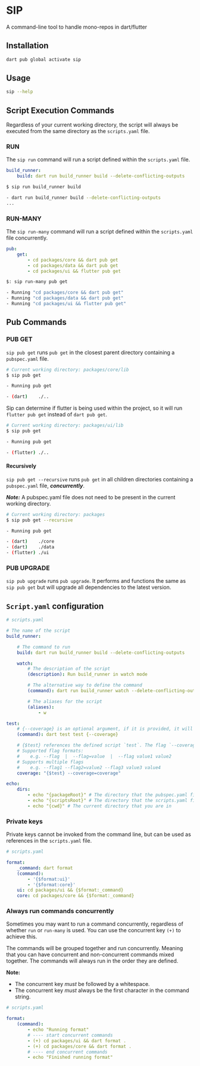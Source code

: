 # SIP

A command-line tool to handle mono-repos in dart/flutter

## Installation

```bash
dart pub global activate sip
```

## Usage

```bash
sip --help
```

## Script Execution Commands

Regardless of your current working directory, the script will always be executed from the same directory as the `scripts.yaml` file.

### RUN

The `sip run` command will run a script defined within the `scripts.yaml` file.

```yaml
build_runner:
    build: dart run build_runner build --delete-conflicting-outputs
```

```bash
$ sip run build_runner build

- dart run build_runner build --delete-conflicting-outputs
...
```

### RUN-MANY

The `sip run-many` command will run a script defined within the `scripts.yaml` file concurrently.

```yaml
pub:
    get:
        - cd packages/core && dart pub get
        - cd packages/data && dart pub get
        - cd packages/ui && flutter pub get
```

```bash
$: sip run-many pub get

- Running "cd packages/core && dart pub get"
- Running "cd packages/data && dart pub get"
- Running "cd packages/ui && flutter pub get"
```

## Pub Commands

### PUB GET

`sip pub get` runs `pub get` in the closest parent directory containing a `pubspec.yaml` file.

```bash
# Current working directory: packages/core/lib
$ sip pub get

- Running pub get

- (dart)    ./..
```

Sip can determine if flutter is being used within the project, so it will run `flutter pub get` instead of `dart pub get`.

```bash
# Current working directory: packages/ui/lib
$ sip pub get

- Running pub get

- (flutter) ./..
```

#### Recursively

`sip pub get --recursive` runs `pub get` in all children directories containing a `pubspec.yaml` file, **_concurrently_**.

**_Note:_** A pubspec.yaml file does not need to be present in the current working directory.

```bash
# Current working directory: packages
$ sip pub get --recursive

- Running pub get

- (dart)    ./core
- (dart)    ./data
- (flutter) ./ui
```

### PUB UPGRADE

`sip pub upgrade` runs `pub upgrade`. It performs and functions the same as `sip pub get` but will upgrade all dependencies to the latest version.

## `Script.yaml` configuration

```yaml
# scripts.yaml

# The name of the script
build_runner:

    # The command to run
    build: dart run build_runner build --delete-conflicting-outputs

    watch:
        # The description of the script
        (description): Run build_runner in watch mode

        # The alternative way to define the command
        (command): dart run build_runner watch --delete-conflicting-outputs

        # The aliases for the script
        (aliases):
            - w

test:
    # {--coverage} is an optional argument, if it is provided, it will be passed into the command, otherwise it will be ignored
    (command): dart test test {--coverage}

    # {$test} references the defined script `test`. The flag `--coverage=coverage` will activate the coverage flag found in`test`, passing it (--coverage) and it's value (=coverage) to the `test` command
    # Supported flag formats:
    #    e.g. --flag  |  --flag=value  |  --flag value1 value2
    # Supports multiple flags
    #    e.g. --flag1 --flag2=value2 --flag3 value3 value4
    coverage: "{$test} --coverage=coverage"

echo:
    dirs:
        - echo "{packageRoot}" # The directory that the pubspec.yaml file is in
        - echo "{scriptsRoot}" # The directory that the scripts.yaml file is in
        - echo "{cwd}" # The current directory that you are in

```

### Private keys

Private keys cannot be invoked from the command line, but can be used as references in the `scripts.yaml` file.

```yaml
# scripts.yaml

format:
    _command: dart format
    (command):
        - '{$format:ui}'
        - '{$format:core}'
    ui: cd packages/ui && {$format:_command}
    core: cd packages/core && {$format:_command}
```

### Always run commands concurrently

Sometimes you may want to run a command concurrently, regardless of whether `run` or `run-many` is used. You can use the concurrent key `(+)` to achieve this.

The commands will be grouped together and run concurrently. Meaning that you can have concurrent and non-concurrent commands mixed together. The commands will always run in the order they are defined.

**Note:**

- The concurrent key _must_ be followed by a whitespace.
- The concurrent key _must_ always be the first character in the command string.

```yaml
# scripts.yaml

format:
    (command):
        - echo "Running format"
        # ---- start concurrent commands
        - (+) cd packages/ui && dart format .
        - (+) cd packages/core && dart format .
        # ---- end concurrent commands
        - echo "Finished running format"
```
